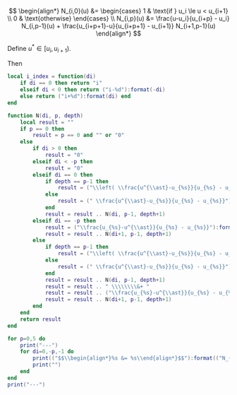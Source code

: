 
$$
\begin{align*}
N_{i,0}(u) &= \begin{cases} 1 & \text{if   } u_i \le u < u_{i+1} \\ 0 & \text{otherwise} \end{cases} \\
N_{i,p}(u) &= \frac{u-u_i}{u_{i+p} - u_i} N_{i,p-1}(u) + \frac{u_{i+p+1}-u}{u_{i+p+1} - u_{i+1}} N_{i+1,p-1}(u)
\end{align*}
$$

Define $u^* \in [u_i, u_{i+1})$.

Then

```lua
local i_index = function(di)
	if di == 0 then return "i"
	elseif di < 0 then return ("i-%d"):format(-di)
	else return ("i+%d"):format(di) end
end

function N(di, p, depth)
	local result = ""
	if p == 0 then
		result = p == 0 and "" or "0"
	else
		if di > 0 then
			result = "0"
		elseif di < -p then
			result = "0"
		elseif di == 0 then
			if depth == p-1 then
				result = ("\\left( \\frac{u^{\\ast}-u_{%s}}{u_{%s} - u_{%s}} \\right)"):format(i_index(di), i_index(di+p), i_index(di))
			else
				result = (" \\frac{u^{\\ast}-u_{%s}}{u_{%s} - u_{%s}}"):format(i_index(di), i_index(di+p), i_index(di))
			end
			result = result .. N(di, p-1, depth+1)
		elseif di == -p then
			result = ("\\frac{u_{%s}-u^{\\ast}}{u_{%s} - u_{%s}}"):format(i_index(di+p+1), i_index(di+p+1), i_index(di+1))
			result = result .. N(di+1, p-1, depth+1)
		else
			if depth == p-1 then
				result = ("\\left( \\frac{u^{\\ast}-u_{%s}}{u_{%s} - u_{%s}} \\right)"):format(i_index(di), i_index(di+p), i_index(di))
			else
				result = (" \\frac{u^{\\ast}-u_{%s}}{u_{%s} - u_{%s}}"):format(i_index(di), i_index(di+p), i_index(di))
			end
			result = result .. N(di, p-1, depth+1)
			result = result .. " \\\\\\\\&+ "
			result = result .. ("\\frac{u_{%s}-u^{\\ast}}{u_{%s} - u_{%s}}"):format(i_index(di+p+1), i_index(di+p+1), i_index(di+1))
			result = result .. N(di+1, p-1, depth+1)
		end
	end
	return result
end

for p=0,5 do
	print("---")
	for di=0,-p,-1 do
		print(("$$\\begin{align*}%s &= %s\\end{align*}$$"):format(("N_{%s,%d}(u^{\\ast})"):format(i_index(di), p), N(di, p, 0)))
		print("")
	end
end
print("---")
```
